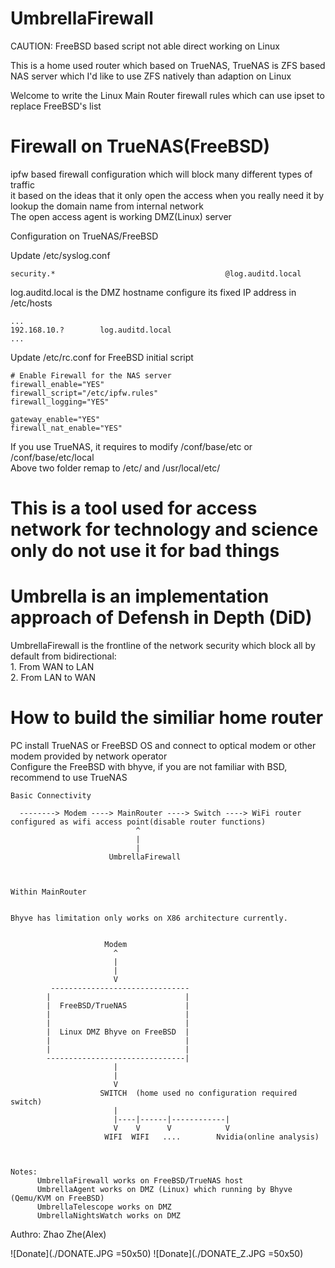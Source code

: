 # UmbrellaFirewall

CAUTION: FreeBSD based script not able direct working on Linux   

This is a home used router which based on TrueNAS, TrueNAS is ZFS based NAS server which I'd like to use ZFS natively than adaption on Linux    

Welcome to write the Linux Main Router firewall rules which can use ipset to replace FreeBSD's list   

# Firewall on TrueNAS(FreeBSD)   

ipfw based firewall configuration which will block many different types of traffic    
it based on the ideas that it only open the access when you really need it by lookup the domain name from internal network   
The open access agent is working DMZ(Linux) server    

Configuration on TrueNAS/FreeBSD    

Update /etc/syslog.conf    
```
security.*                                      @log.auditd.local    
```

log.auditd.local is the DMZ hostname configure its fixed IP address in /etc/hosts    
```
...   
192.168.10.?		log.auditd.local    
...   

```

Update /etc/rc.conf for FreeBSD initial script       
```
# Enable Firewall for the NAS server
firewall_enable="YES"
firewall_script="/etc/ipfw.rules"
firewall_logging="YES"

gateway_enable="YES"
firewall_nat_enable="YES"
```

If you use TrueNAS, it requires to modify /conf/base/etc  or  /conf/base/etc/local     
Above two folder remap to /etc/ and /usr/local/etc/    

# This is a tool used for access network for technology and science only do not use it for bad things    


# Umbrella is an implementation approach of Defensh in Depth (DiD)    
UmbrellaFirewall is the frontline of the network security which block all by default from bidirectional:    
	1. From WAN to LAN   
	2. From LAN to WAN   


# How to build the similiar home router    

  PC install TrueNAS or FreeBSD OS and connect to optical modem or other modem provided by network operator       
  Configure the FreeBSD with bhyve, if you are not familiar with BSD, recommend to use TrueNAS    
 

```
Basic Connectivity    

  --------> Modem ----> MainRouter ----> Switch ----> WiFi router configured as wifi access point(disable router functions)    
                            ^    
                            |   
                            |
                      UmbrellaFirewall    



Within MainRouter     


Bhyve has limitation only works on X86 architecture currently.     

                       
                     Modem   
                       ^
                       |
                       |
                       V
         -------------------------------
        |                              |
        |  FreeBSD/TrueNAS             |
        |                              |
        |                              |
        |  Linux DMZ Bhyve on FreeBSD  |
        |                              |
        |                              |
        -------------------------------|
                       |
                       |
                       V
                    SWITCH  (home used no configuration required switch)
                       |
                       |----|------|------------|
                       V    V      V            V
                     WIFI  WIFI   ....        Nvidia(online analysis)



Notes:
      UmbrellaFirewall works on FreeBSD/TrueNAS host
      UmbrellaAgent works on DMZ (Linux) which running by Bhyve (Qemu/KVM on FreeBSD)
      UmbrellaTelescope works on DMZ
      UmbrellaNightsWatch works on DMZ

```


Authro: Zhao Zhe(Alex)


![Donate](./DONATE.JPG =50x50)
![Donate](./DONATE_Z.JPG =50x50)
